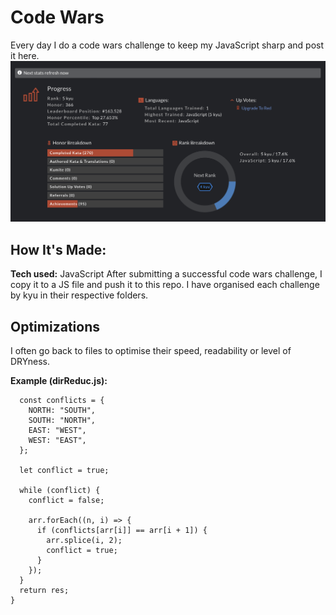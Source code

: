 # Code Wars
Every day I do a code wars challenge to keep my JavaScript sharp and post it here.
![My Codewars Profile](/assets/code-wars-profile.png)

## How It's Made:
**Tech used:** JavaScript
After submitting a successful code wars challenge, I copy it to a JS file and push it to this repo. I have organised each challenge by kyu in their respective folders.

## Optimizations
I often go back to files to optimise their speed, readability or level of DRYness.

**Example (dirReduc.js):**

```function dirReduc(arr) {
  const conflicts = {
    NORTH: "SOUTH",
    SOUTH: "NORTH",
    EAST: "WEST",
    WEST: "EAST",
  };

  let conflict = true;

  while (conflict) {
    conflict = false;

    arr.forEach((n, i) => {
      if (conflicts[arr[i]] == arr[i + 1]) {
        arr.splice(i, 2);
        conflict = true;
      }
    });
  }
  return res;
}
```

